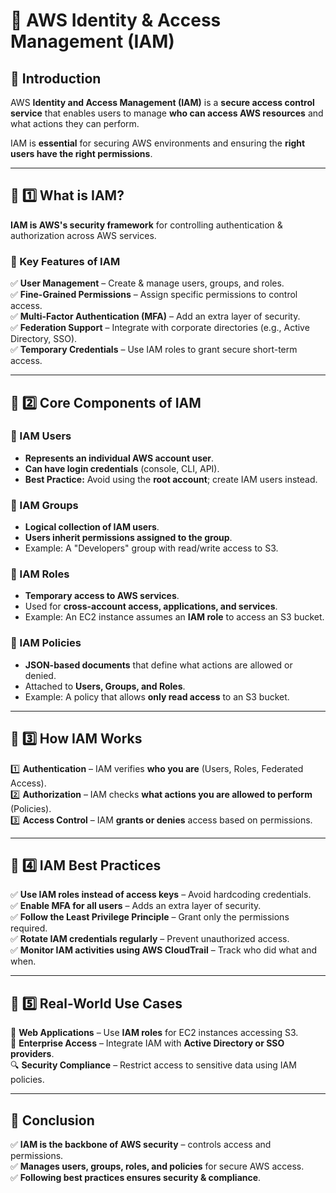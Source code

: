 # 🔐 AWS Identity & Access Management (IAM)

## 🎉 Introduction
AWS **Identity and Access Management (IAM)** is a **secure access control service** that enables users to manage **who can access AWS resources** and what actions they can perform.

IAM is **essential** for securing AWS environments and ensuring the **right users have the right permissions**.

---

## 📌 1️⃣ What is IAM?
**IAM is AWS's security framework** for controlling authentication & authorization across AWS services.

### 🔹 Key Features of IAM
✅ **User Management** – Create & manage users, groups, and roles.  
✅ **Fine-Grained Permissions** – Assign specific permissions to control access.  
✅ **Multi-Factor Authentication (MFA)** – Add an extra layer of security.  
✅ **Federation Support** – Integrate with corporate directories (e.g., Active Directory, SSO).  
✅ **Temporary Credentials** – Use IAM roles to grant secure short-term access.  

---

## 📌 2️⃣ Core Components of IAM
### 🔹 IAM Users
- **Represents an individual AWS account user**.
- **Can have login credentials** (console, CLI, API).
- **Best Practice:** Avoid using the **root account**; create IAM users instead.

### 🔹 IAM Groups
- **Logical collection of IAM users**.
- **Users inherit permissions assigned to the group**.
- Example: A "Developers" group with read/write access to S3.

### 🔹 IAM Roles
- **Temporary access to AWS services**.
- Used for **cross-account access, applications, and services**.
- Example: An EC2 instance assumes an **IAM role** to access an S3 bucket.

### 🔹 IAM Policies
- **JSON-based documents** that define what actions are allowed or denied.
- Attached to **Users, Groups, and Roles**.
- Example: A policy that allows **only read access** to an S3 bucket.

---

## 📌 3️⃣ How IAM Works
1️⃣ **Authentication** – IAM verifies **who you are** (Users, Roles, Federated Access).  
2️⃣ **Authorization** – IAM checks **what actions you are allowed to perform** (Policies).  
3️⃣ **Access Control** – IAM **grants or denies** access based on permissions.  

---

## 📌 4️⃣ IAM Best Practices
✅ **Use IAM roles instead of access keys** – Avoid hardcoding credentials.  
✅ **Enable MFA for all users** – Adds an extra layer of security.  
✅ **Follow the Least Privilege Principle** – Grant only the permissions required.  
✅ **Rotate IAM credentials regularly** – Prevent unauthorized access.  
✅ **Monitor IAM activities using AWS CloudTrail** – Track who did what and when.  

---

## 📌 5️⃣ Real-World Use Cases
🚀 **Web Applications** – Use **IAM roles** for EC2 instances accessing S3.  
💼 **Enterprise Access** – Integrate IAM with **Active Directory or SSO providers**.  
🔍 **Security Compliance** – Restrict access to sensitive data using IAM policies.  

---

## 🎯 Conclusion
✅ **IAM is the backbone of AWS security** – controls access and permissions.  
✅ **Manages users, groups, roles, and policies** for secure AWS access.  
✅ **Following best practices ensures security & compliance**.  


